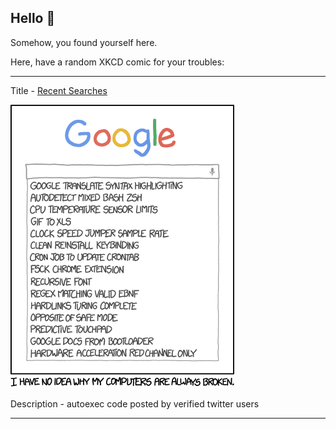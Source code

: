 ## Hello 👀

Somehow, you found yourself here.

Here, have a random XKCD comic for your troubles:

-----------------------------------

Title - [Recent Searches](https://xkcd.com/1678)

![Recent Searches](./random_comic.png)

Description - autoexec code posted by verified twitter users

-----------------------------------